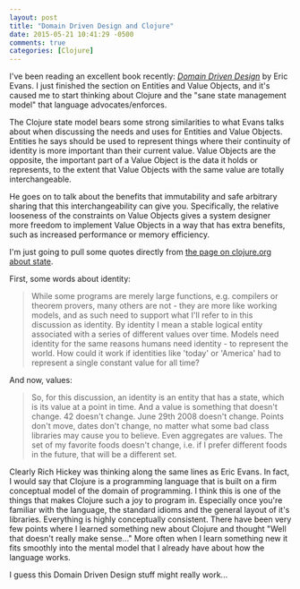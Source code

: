 ```yaml
---
layout: post
title: "Domain Driven Design and Clojure"
date: 2015-05-21 10:41:29 -0500
comments: true
categories: [Clojure]
---
```


I've been reading an excellent book recently: [_Domain Driven Design_][DDD]
by Eric Evans. I just finished the section on Entities and Value
Objects, and it's caused me to start thinking about Clojure and the
"sane state management model" that language advocates/enforces.

[DDD]: https://en.wikipedia.org/wiki/Domain-driven_design

<!--more-->

The Clojure state model bears some strong similarities to what Evans
talks about when discussing the needs and uses for Entities and Value
Objects. Entities he says should be used to represent things where
their continuity of identity is more important than their current
value. Value Objects are the opposite, the important part of a Value
Object is the data it holds or represents, to the extent that Value
Objects with the same value are totally interchangeable.

He goes on to talk about the benefits that immutability and safe
arbitrary sharing that this interchangeability can give you.
Specifically, the relative looseness of the constraints on Value
Objects gives a system designer more freedom to implement Value
Objects in a way that has extra benefits, such as increased
performance or memory efficiency.

I'm just going to pull some quotes directly from
[the page on clojure.org about state][clj-state].

[clj-state]: http://clojure.org/state

First, some words about identity:

> While some programs are merely large functions, e.g. compilers or
> theorem provers, many others are not - they are more like working
> models, and as such need to support what I'll refer to in this
> discussion as identity. By identity I mean a stable logical entity
> associated with a series of different values over time. Models need
> identity for the same reasons humans need identity - to represent
> the world. How could it work if identities like 'today' or 'America'
> had to represent a single constant value for all time?

And now, values:

> So, for this discussion, an identity is an entity that has a state,
> which is its value at a point in time. And a value is something that
> doesn't change. 42 doesn't change. June 29th 2008 doesn't
> change. Points don't move, dates don't change, no matter what some
> bad class libraries may cause you to believe. Even aggregates are
> values. The set of my favorite foods doesn't change, i.e. if I
> prefer different foods in the future, that will be a different set.

Clearly Rich Hickey was thinking along the same lines as Eric
Evans. In fact, I would say that Clojure is a programming language
that is built on a firm conceptual model of the domain of
programming. I think this is one of the things that makes Clojure such
a joy to program in. Especially once you're familiar with the
language, the standard idioms and the general layout of it's
libraries. Everything is highly conceptually consistent. There have
been very few points where I learned something new about Clojure and
thought "Well that doesn't really make sense..." More often when I
learn something new it fits smoothly into the mental model that I
already have about how the language works.

I guess this Domain Driven Design stuff might really work...
